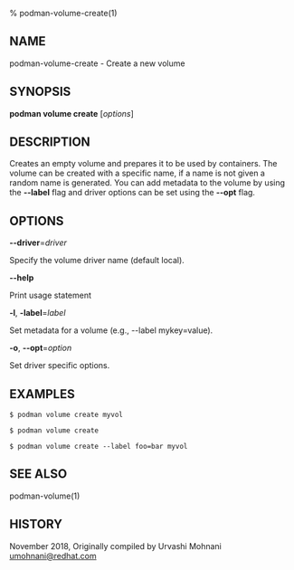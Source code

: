 % podman-volume-create(1)

## NAME
podman\-volume\-create - Create a new volume

## SYNOPSIS
**podman volume create** [*options*]

## DESCRIPTION

Creates an empty volume and prepares it to be used by containers. The volume
can be created with a specific name, if a name is not given a random name is
generated. You can add metadata to the volume by using the **--label** flag and
driver options can be set using the **--opt** flag.

## OPTIONS

**--driver**=*driver*

Specify the volume driver name (default local).

**--help**

Print usage statement

**-l**, **-label**=*label*

Set metadata for a volume (e.g., --label mykey=value).

**-o**, **--opt**=*option*

Set driver specific options.

## EXAMPLES

```
$ podman volume create myvol

$ podman volume create

$ podman volume create --label foo=bar myvol
```

## SEE ALSO
podman-volume(1)

## HISTORY
November 2018, Originally compiled by Urvashi Mohnani <umohnani@redhat.com>
